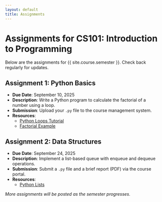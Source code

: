 ```yaml
---
layout: default
title: Assignments
---
```

# Assignments for CS101: Introduction to Programming

Below are the assignments for {{ site.course.semester }}. Check back regularly for updates.

## Assignment 1: Python Basics
- **Due Date**: September 10, 2025
- **Description**: Write a Python program to calculate the factorial of a number using a loop.
- **Submission**: Upload your `.py` file to the course management system.
- **Resources**:
  - [Python Loops Tutorial](https://docs.python.org/3/tutorial/controlflow.html)
  - [Factorial Example](https://www.w3schools.com/python/python_functions.asp)

## Assignment 2: Data Structures
- **Due Date**: September 24, 2025
- **Description**: Implement a list-based queue with enqueue and dequeue operations.
- **Submission**: Submit a `.py` file and a brief report (PDF) via the course portal.
- **Resources**:
  - [Python Lists](https://docs.python.org/3/tutorial/datastructures.html)

*More assignments will be posted as the semester progresses.*
